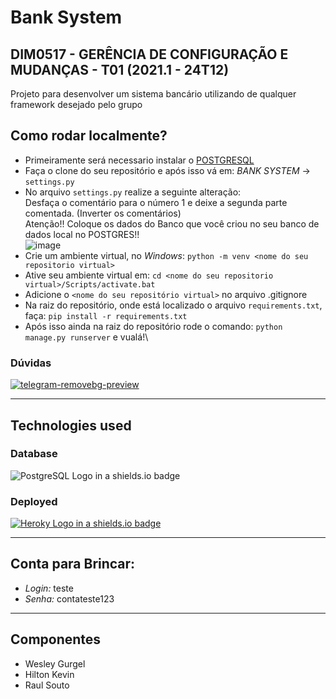 # Bank System
## DIM0517 - GERÊNCIA DE CONFIGURAÇÃO E MUDANÇAS - T01 (2021.1 - 24T12)

Projeto para desenvolver um sistema bancário utilizando de qualquer framework desejado pelo grupo

## Como rodar localmente?
- Primeiramente será necessario instalar o [POSTGRESQL](https://www.youtube.com/watch?v=e1MwsT5FJRQ)
- Faça o clone do seu repositório e após isso vá em: *BANK SYSTEM* -> `settings.py`
- No arquivo `settings.py` realize a seguinte alteração:\
Desfaça o comentário para o número 1 e deixe a segunda parte comentada. (Inverter os comentários)\
Atenção!! Coloque os dados do Banco que você criou no seu banco de dados local no POSTGRES!!\
![image](https://user-images.githubusercontent.com/39765254/126182292-19ee1bd9-87e4-4cc2-aecd-0557449d119b.png)
- Crie um ambiente virtual, no *Windows*: `python -m venv <nome do seu repositorio virtual>`
- Ative seu ambiente virtual em: `cd <nome do seu repositorio virtual>/Scripts/activate.bat`
- Adicione o `<nome do seu repositório virtual>` no arquivo .gitignore
- Na raiz do repositório, onde está localizado o arquivo `requirements.txt`, faça: `pip install -r requirements.txt`
- Após isso ainda na raiz do repositório rode o comando: `python manage.py runserver` e vualá!\

### Dúvidas
[![telegram-removebg-preview](https://user-images.githubusercontent.com/39765254/126184041-1af08087-923d-46a4-9f95-6a2a700683f4.png)](https://t.me/wesleygurgel)



___
## Technologies used

### Database
![PostgreSQL Logo in a shields.io badge](https://img.shields.io/badge/PostgreSQL-gray.svg?logo=postgresql&style=for-the-badge&color=4169E1&logoColor=white)

### Deployed
[![Heroky Logo in a shields.io badge](https://img.shields.io/badge/Heroku-gray.svg?logo=heroku&style=for-the-badge&color=430098&logoColor=white)](https://bank-system-whr.herokuapp.com/)

___
## Conta para Brincar:
- *Login:* teste
- *Senha:* contateste123
___
## Componentes
- Wesley Gurgel
- Hilton Kevin
- Raul Souto
